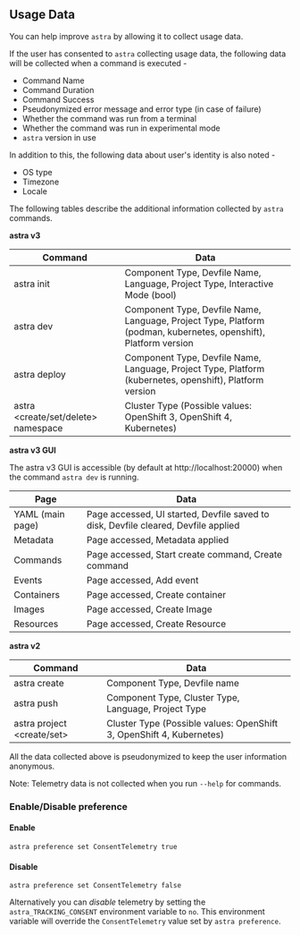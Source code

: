 Usage Data
---

You can help improve `astra` by allowing it to collect usage data.


If the user has consented to `astra` collecting usage data, the following data will be collected when a command is executed -

* Command Name
* Command Duration
* Command Success
* Pseudonymized error message and error type (in case of failure)
* Whether the command was run from a terminal
* Whether the command was run in experimental mode
* `astra` version in use

In addition to this, the following data about user's identity is also noted - 
* OS type
* Timezone
* Locale

The following tables describe the additional information collected by `astra` commands.

**astra v3**

| Command                           | Data                                                                                                            |
|-----------------------------------|-----------------------------------------------------------------------------------------------------------------|
| astra init                          | Component Type, Devfile Name, Language, Project Type, Interactive Mode (bool)                                   |
| astra dev                           | Component Type, Devfile Name, Language, Project Type, Platform (podman, kubernetes, openshift), Platform version|
| astra deploy                        | Component Type, Devfile Name, Language, Project Type, Platform (kubernetes, openshift), Platform version        |
| astra <create/set/delete> namespace | Cluster Type (Possible values: OpenShift 3, OpenShift 4, Kubernetes)                                            |

**astra v3 GUI**

The astra v3 GUI is accessible (by default at http://localhost:20000) when the command `astra dev` is running.

| Page                 | Data
|----------------------|-------------------------
| YAML (main page)     | Page accessed, UI started, Devfile saved to disk, Devfile cleared, Devfile applied |
| Metadata             | Page accessed, Metadata applied |
| Commands             | Page accessed, Start create command, Create command |
| Events               | Page accessed, Add event |
| Containers           | Page accessed, Create container |
| Images               | Page accessed, Create Image |
| Resources            | Page accessed, Create Resource |

**astra v2**

| Command                  | Data                                                                 |
|--------------------------|----------------------------------------------------------------------|
| astra create               | Component Type, Devfile name                                         |
| astra push                 | Component Type, Cluster Type, Language, Project Type                 |
| astra project <create/set> | Cluster Type (Possible values: OpenShift 3, OpenShift 4, Kubernetes) |


All the data collected above is pseudonymized to keep the user information anonymous.

Note: Telemetry data is not collected when you run `--help` for commands.

###  Enable/Disable preference

#### Enable
`astra preference set ConsentTelemetry true`

#### Disable
`astra preference set ConsentTelemetry false`

Alternatively you can _disable_ telemetry by setting the `astra_TRACKING_CONSENT` environment variable to `no`.
This environment variable will override the `ConsentTelemetry` value set by `astra preference`.
